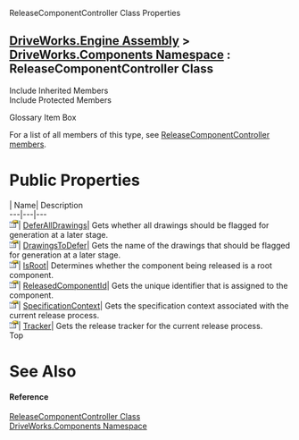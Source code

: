 ReleaseComponentController Class Properties   
  
[DriveWorks.Engine Assembly](topic2156.md) > [DriveWorks.Components Namespace](topic6089.md) : ReleaseComponentController Class  
---  
  
Include Inherited Members    
Include Protected Members    


Glossary Item Box

For a list of all members of this type, see [ReleaseComponentController members](topic6253.md).

# Public Properties

| Name| Description  
---|---|---  
![Public Property](dotnetimages/publicProperty.gif)| [DeferAllDrawings](topic6269.md)| Gets whether all drawings should be flagged for generation at a later stage.   
![Public Property](dotnetimages/publicProperty.gif)| [DrawingsToDefer](topic6270.md)| Gets the name of the drawings that should be flagged for generation at a later stage.   
![Public Property](dotnetimages/publicProperty.gif)| [IsRoot](topic6271.md)| Determines whether the component being released is a root component.   
![Public Property](dotnetimages/publicProperty.gif)| [ReleasedComponentId](topic6272.md)| Gets the unique identifier that is assigned to the component.   
![Public Property](dotnetimages/publicProperty.gif)| [SpecificationContext](topic6273.md)| Gets the specification context associated with the current release process.   
![Public Property](dotnetimages/publicProperty.gif)| [Tracker](topic6274.md)| Gets the release tracker for the current release process.   
Top

# See Also

#### Reference

[ReleaseComponentController Class](topic6252.md)   
[DriveWorks.Components Namespace](topic6089.md)


